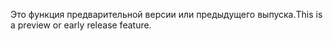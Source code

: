 <span data-ttu-id="5a6d6-101">Это функция предварительной версии или предыдущего выпуска.</span><span class="sxs-lookup"><span data-stu-id="5a6d6-101">This is a preview or early release feature.</span></span>
